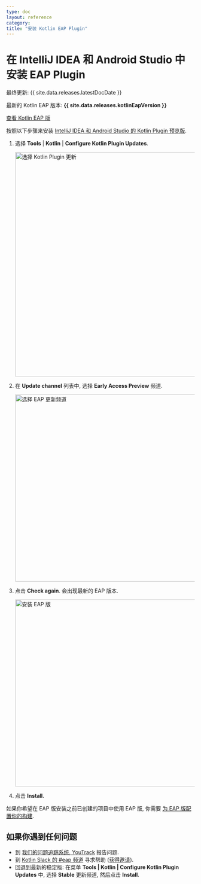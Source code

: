 ```yaml
---
type: doc
layout: reference
category:
title: "安装 Kotlin EAP Plugin"
---
```


# 在 IntelliJ IDEA 和 Android Studio 中安装 EAP Plugin

最终更新: {{ site.data.releases.latestDocDate }}

<microformat>
    <p>最新的 Kotlin EAP 版本: <strong>{{ site.data.releases.kotlinEapVersion }}</strong></p>
    <p><a href="eap.html#build-details">查看 Kotlin EAP 版</a></p>
</microformat>

按照以下步骤来安装 [IntelliJ IDEA 和 Android Studio 的 Kotlin Plugin 预览版](eap.html#build-details).

1. 选择 **Tools** \| **Kotlin** \| **Configure Kotlin Plugin Updates**. 

   <img src="/assets/docs/images/eap/idea-kotlin-plugin-updates.png" alt="选择 Kotlin Plugin 更新" width="600"/>
    
2. 在 **Update channel** 列表中, 选择 **Early Access Preview** 频道.

    <img src="/assets/docs/images/eap/idea-kotlin-update-channel.png" alt="选择 EAP 更新频道" width="500"/>

3. 点击 **Check again**. 会出现最新的 EAP 版本.

    <img src="/assets/docs/images/eap/idea-latest-kotlin-eap.png" alt="安装 EAP 版" width="500"/>

4. 点击 **Install**.

如果你希望在 EAP 版安装之前已创建的项目中使用 EAP 版, 你需要 [为 EAP 版配置你的构建](configure-build-for-eap.html). 

## 如果你遇到任何问题

* 到 [我们的问题追踪系统, YouTrack](https://kotl.in/issue) 报告问题.
* 到 [Kotlin Slack 的 #eap 频道](https://app.slack.com/client/T09229ZC6/C0KLZSCHF) 寻求帮助
  ([获得邀请](https://surveys.jetbrains.com/s3/kotlin-slack-sign-up)).
* 回退到最新的稳定版: 在菜单 **Tools | Kotlin | Configure Kotlin Plugin Updates** 中,
  选择 **Stable** 更新频道, 然后点击 **Install**.

